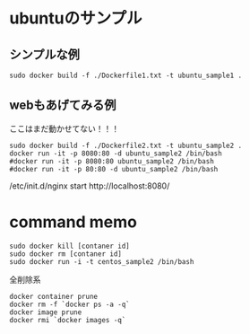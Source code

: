 

# ubuntuのサンプル

## シンプルな例


```
sudo docker build -f ./Dockerfile1.txt -t ubuntu_sample1 .
```

## webもあげてみる例

ここはまだ動かせてない！！！

```
sudo docker build -f ./Dockerfile2.txt -t ubuntu_sample2 .
docker run -it -p 8080:80 -d ubuntu_sample2 /bin/bash
#docker run -it -p 8080:80 ubuntu_sample2 /bin/bash
#docker run -it -p 80:80 -d ubuntu_sample2 /bin/bash
```

/etc/init.d/nginx start
http://localhost:8080/


# command memo


```
sudo docker kill [contaner id]
sudo docker rm [contaner id]
sudo docker run -i -t centos_sample2 /bin/bash
```

全削除系    

```
docker container prune
docker rm -f `docker ps -a -q`
docker image prune
docker rmi `docker images -q`
```


